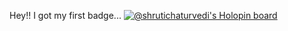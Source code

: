 Hey!!
I got my first badge...
[![@shrutichaturvedi's Holopin board](https://holopin.io/api/user/board?user=shrutichaturvedi)](https://holopin.io/@shrutichaturvedi)
